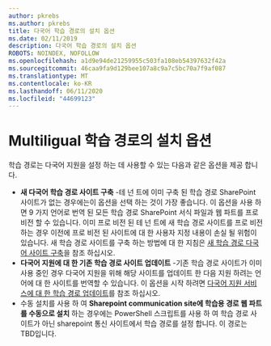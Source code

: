 ```yaml
---
author: pkrebs
ms.author: pkrebs
title: 다국어 학습 경로의 설치 옵션
ms.date: 02/11/2019
description: 다국어 학습 경로의 설치 옵션
ROBOTS: NOINDEX, NOFOLLOW
ms.openlocfilehash: a1d9e94de21259955c503fa108eb54397632f42a
ms.sourcegitcommit: 46caa9fa9d129bee107a8c9a7c5bc70a7f9af087
ms.translationtype: MT
ms.contentlocale: ko-KR
ms.lasthandoff: 06/11/2020
ms.locfileid: "44699123"
---
```

# <a name="setup-options-for-multiligual-learning-pathways"></a>Multiligual 학습 경로의 설치 옵션
학습 경로는 다국어 지원을 설정 하는 데 사용할 수 있는 다음과 같은 옵션을 제공 합니다.
- **새 다국어 학습 경로 사이트 구축** -테 넌 트에 이미 구축 된 학습 경로 SharePoint 사이트가 없는 경우에는이 옵션을 선택 하는 것이 가장 좋습니다. 이 옵션을 사용 하면 9 가지 언어로 번역 된 모든 학습 경로 SharePoint 서식 파일과 웹 파트를 프로 비전 할 수 있습니다. 이미 프로 비전 된 테 넌 트에 새 학습 경로 사이트를 프로 비전 하는 경우 이전에 프로 비전 된 사이트에 대 한 사용자 지정 내용이 손실 될 위험이 있습니다. 새 학습 경로 사이트를 구축 하는 방법에 대 한 지침은 [새 학습 경로 다국어 사이트 구축](custom_provision_ml.md)을 참조 하십시오.
- **다국어 지원에 대 한 기존 학습 경로 사이트 업데이트** -기존 학습 경로 사이트가 이미 사용 중인 경우 다국어 지원을 위해 해당 사이트를 업데이트 한 다음 지원 하려는 언어에 대 한 사이트를 번역할 수 있습니다. 이 옵션을 시작 하려면 [다국어 지원 서비스에 대 한 학습 경로 업데이트](custom_update_ml.md)를 참조 하십시오. 
- 수동 설치를 사용 하 여 **Sharepoint communication site에 학습용 경로 웹 파트를 수동으로 설치** 하는 경우에는 PowerShell 스크립트를 사용 하 여 학습 경로 사이트가 아닌 sharepoint 통신 사이트에서 학습 경로를 설정 합니다. 이 경로는 TBD입니다.   

